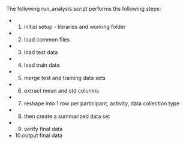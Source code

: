 The following run_analysis script performs ths following steps:
- 1. initial setup - libraries and working folder
- 2. load common files
- 3. load test data
- 4. load train data
- 5. merge test and training data sets
- 6. extract mean and std columns
- 7. reshape into 1 row per participant, activity, data collection type
- 8. then create a summarized data set 
- 9. verify final data
- 10.output final data
